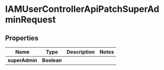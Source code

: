 

# IAMUserControllerApiPatchSuperAdminRequest


## Properties

| Name | Type | Description | Notes |
|------------ | ------------- | ------------- | -------------|
|**superAdmin** | **Boolean** |  |  |



